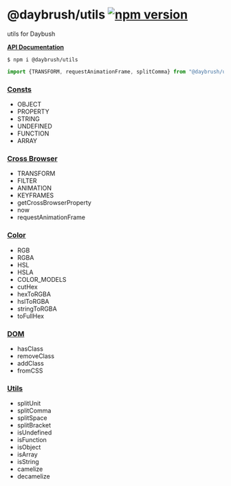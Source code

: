 # @daybrush/utils  [![npm version](https://badge.fury.io/js/%40daybrush%2Futils.svg)](https://badge.fury.io/js/%40daybrush%2Futils)

utils for Daybush

[**API Documentation**](http://daybrush.com/utils/release/latest/doc/index.html)

```
$ npm i @daybrush/utils
```

```js
import {TRANSFORM, requestAnimationFrame, splitComma} from "@daybrush/utils";
```

### [Consts](http://daybrush.com/utils/release/latest/doc/Consts.html)
* OBJECT
* PROPERTY
* STRING
* UNDEFINED
* FUNCTION
* ARRAY

### [Cross Browser](http://daybrush.com/utils/release/latest/doc/CrossBrowser.html)
* TRANSFORM
* FILTER
* ANIMATION
* KEYFRAMES
* getCrossBrowserProperty
* now
* requestAnimationFrame

### [Color](http://daybrush.com/utils/release/latest/doc/Color.html)
* RGB
* RGBA
* HSL
* HSLA
* COLOR_MODELS
* cutHex
* hexToRGBA
* hslToRGBA
* stringToRGBA
* toFullHex

### [DOM](http://daybrush.com/utils/release/latest/doc/DOM.html)
* hasClass
* removeClass
* addClass
* fromCSS

### [Utils](http://daybrush.com/utils/release/latest/doc/Utils.html)
* splitUnit
* splitComma
* splitSpace
* splitBracket
* isUndefined
* isFunction
* isObject
* isArray
* isString
* camelize
* decamelize

